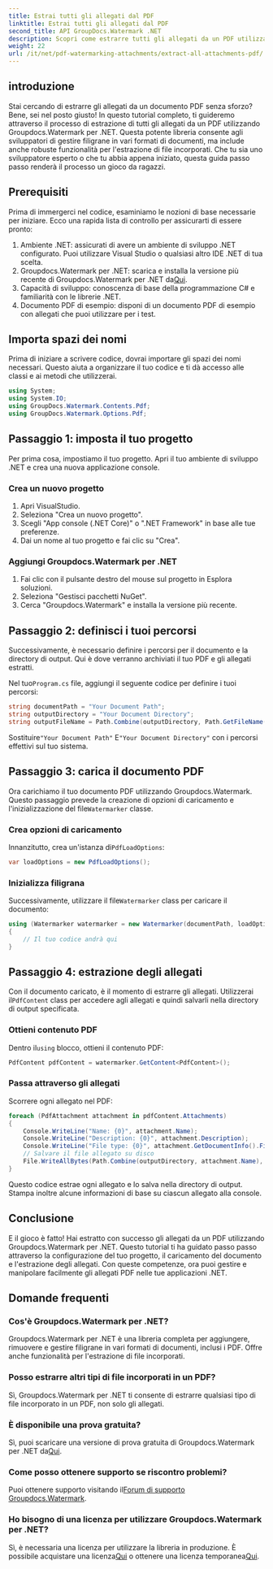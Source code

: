 ```yaml
---
title: Estrai tutti gli allegati dal PDF
linktitle: Estrai tutti gli allegati dal PDF
second_title: API GroupDocs.Watermark .NET
description: Scopri come estrarre tutti gli allegati da un PDF utilizzando Groupdocs.Watermark per .NET. Segui la nostra guida passo passo per un processo di estrazione senza interruzioni.
weight: 22
url: /it/net/pdf-watermarking-attachments/extract-all-attachments-pdf/
---
```

## introduzione
Stai cercando di estrarre gli allegati da un documento PDF senza sforzo? Bene, sei nel posto giusto! In questo tutorial completo, ti guideremo attraverso il processo di estrazione di tutti gli allegati da un PDF utilizzando Groupdocs.Watermark per .NET. Questa potente libreria consente agli sviluppatori di gestire filigrane in vari formati di documenti, ma include anche robuste funzionalità per l'estrazione di file incorporati. Che tu sia uno sviluppatore esperto o che tu abbia appena iniziato, questa guida passo passo renderà il processo un gioco da ragazzi.
## Prerequisiti
Prima di immergerci nel codice, esaminiamo le nozioni di base necessarie per iniziare. Ecco una rapida lista di controllo per assicurarti di essere pronto:
1. Ambiente .NET: assicurati di avere un ambiente di sviluppo .NET configurato. Puoi utilizzare Visual Studio o qualsiasi altro IDE .NET di tua scelta.
2.  Groupdocs.Watermark per .NET: scarica e installa la versione più recente di Groupdocs.Watermark per .NET da[Qui](https://releases.groupdocs.com/Watermark/net/).
3. Capacità di sviluppo: conoscenza di base della programmazione C# e familiarità con le librerie .NET.
4. Documento PDF di esempio: disponi di un documento PDF di esempio con allegati che puoi utilizzare per i test.
## Importa spazi dei nomi
Prima di iniziare a scrivere codice, dovrai importare gli spazi dei nomi necessari. Questo aiuta a organizzare il tuo codice e ti dà accesso alle classi e ai metodi che utilizzerai.
```csharp
using System;
using System.IO;
using GroupDocs.Watermark.Contents.Pdf;
using GroupDocs.Watermark.Options.Pdf;
```
## Passaggio 1: imposta il tuo progetto
Per prima cosa, impostiamo il tuo progetto. Apri il tuo ambiente di sviluppo .NET e crea una nuova applicazione console.
### Crea un nuovo progetto
1. Apri VisualStudio.
2. Seleziona "Crea un nuovo progetto".
3. Scegli "App console (.NET Core)" o ".NET Framework" in base alle tue preferenze.
4. Dai un nome al tuo progetto e fai clic su "Crea".
### Aggiungi Groupdocs.Watermark per .NET
1. Fai clic con il pulsante destro del mouse sul progetto in Esplora soluzioni.
2. Seleziona "Gestisci pacchetti NuGet".
3. Cerca "Groupdocs.Watermark" e installa la versione più recente.
## Passaggio 2: definisci i tuoi percorsi
Successivamente, è necessario definire i percorsi per il documento e la directory di output. Qui è dove verranno archiviati il tuo PDF e gli allegati estratti.

 Nel tuo`Program.cs` file, aggiungi il seguente codice per definire i tuoi percorsi:
```csharp
string documentPath = "Your Document Path";
string outputDirectory = "Your Document Directory";
string outputFileName = Path.Combine(outputDirectory, Path.GetFileName(documentPath));
```
 Sostituire`"Your Document Path"` E`"Your Document Directory"` con i percorsi effettivi sul tuo sistema.
## Passaggio 3: carica il documento PDF
 Ora carichiamo il tuo documento PDF utilizzando Groupdocs.Watermark. Questo passaggio prevede la creazione di opzioni di caricamento e l'inizializzazione del file`Watermarker` classe.
### Crea opzioni di caricamento
 Innanzitutto, crea un'istanza di`PdfLoadOptions`:
```csharp
var loadOptions = new PdfLoadOptions();
```
### Inizializza filigrana
 Successivamente, utilizzare il file`Watermarker` class per caricare il documento:
```csharp
using (Watermarker watermarker = new Watermarker(documentPath, loadOptions))
{
    // Il tuo codice andrà qui
}
```
## Passaggio 4: estrazione degli allegati
Con il documento caricato, è il momento di estrarre gli allegati. Utilizzerai il`PdfContent` class per accedere agli allegati e quindi salvarli nella directory di output specificata.
### Ottieni contenuto PDF
 Dentro il`using` blocco, ottieni il contenuto PDF:
```csharp
PdfContent pdfContent = watermarker.GetContent<PdfContent>();
```
### Passa attraverso gli allegati
Scorrere ogni allegato nel PDF:
```csharp
foreach (PdfAttachment attachment in pdfContent.Attachments)
{
    Console.WriteLine("Name: {0}", attachment.Name);
    Console.WriteLine("Description: {0}", attachment.Description);
    Console.WriteLine("File type: {0}", attachment.GetDocumentInfo().FileType);
    // Salvare il file allegato su disco
    File.WriteAllBytes(Path.Combine(outputDirectory, attachment.Name), attachment.Content);
}
```
Questo codice estrae ogni allegato e lo salva nella directory di output. Stampa inoltre alcune informazioni di base su ciascun allegato alla console.
## Conclusione
E il gioco è fatto! Hai estratto con successo gli allegati da un PDF utilizzando Groupdocs.Watermark per .NET. Questo tutorial ti ha guidato passo passo attraverso la configurazione del tuo progetto, il caricamento del documento e l'estrazione degli allegati. Con queste competenze, ora puoi gestire e manipolare facilmente gli allegati PDF nelle tue applicazioni .NET.
## Domande frequenti
### Cos'è Groupdocs.Watermark per .NET?
Groupdocs.Watermark per .NET è una libreria completa per aggiungere, rimuovere e gestire filigrane in vari formati di documenti, inclusi i PDF. Offre anche funzionalità per l'estrazione di file incorporati.
### Posso estrarre altri tipi di file incorporati in un PDF?
Sì, Groupdocs.Watermark per .NET ti consente di estrarre qualsiasi tipo di file incorporato in un PDF, non solo gli allegati.
### È disponibile una prova gratuita?
 Sì, puoi scaricare una versione di prova gratuita di Groupdocs.Watermark per .NET da[Qui](https://releases.groupdocs.com/).
### Come posso ottenere supporto se riscontro problemi?
 Puoi ottenere supporto visitando il[Forum di supporto Groupdocs.Watermark](https://forum.groupdocs.com/c/watermark/19).
### Ho bisogno di una licenza per utilizzare Groupdocs.Watermark per .NET?
 Sì, è necessaria una licenza per utilizzare la libreria in produzione. È possibile acquistare una licenza[Qui](https://purchase.groupdocs.com/buy) o ottenere una licenza temporanea[Qui](https://purchase.groupdocs.com/temporary-license/).